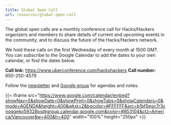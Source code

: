 ```yaml
---
title: Global Open Call
url: resources/global-open-call
---
```

The global open calls are a monthly conference call for Hacks/Hackers organizers and members to share details of current and upcoming events in the community, and to discuss the future of the Hacks/Hackers network.

We hold these calls on the first Wednesday of every month at 1500 GMT. You can subscribe to the Google Calendar to add the dates to your own calendar, or find the dates below.

**Call link:** https://www.uberconference.com/hackshackers
**Call number:** 650-250-4579

Follow the [newsletter](https://hackshackers.com/categories/newsletter/) and [Google group](https://groups.google.com/forum/#!forum/hackshackersorganizers) for agendas and notes.

{{< iframe src="https://www.google.com/calendar/embed?showNav=0&showDate=0&showPrint=0&showTabs=0&showCalendars=0&mode=AGENDA&height=400&wkst=2&bgcolor=#FFFFFF&src=b1bf5egc7r3cnoqgeko59328ps@group.calendar.google.com&color=#853104&ctz=America/Vancouver&w=400&h=400" width="100%" height="250px" >}}

 [1]: https://twitter.com/HacksHackers

